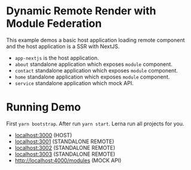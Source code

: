 # Dynamic Remote Render with Module Federation

This example demos a basic host application loading remote component and the host application is a SSR with NextJS.

- `app-nextjs` is the host application.
- `about` standalone application which exposes `module` component.
- `contact` standalone application which exposes `module` component.
- `home` standalone application which exposes `module` component.
- `service` standalone application which mock API.

# Running Demo

First `yarn bootstrap`.
After run `yarn start`. Lerna run all projects for you.

- [localhost:3000](http://localhost:3000/) (HOST)
- [localhost:3001](http://localhost:3001/) (STANDALONE REMOTE)
- [localhost:3002](http://localhost:3002/) (STANDALONE REMOTE)
- [localhost:3003](http://localhost:3003/) (STANDALONE REMOTE)
- [http://localhost:4000/modules](http://localhost:4000/modules) (MOCK API)
